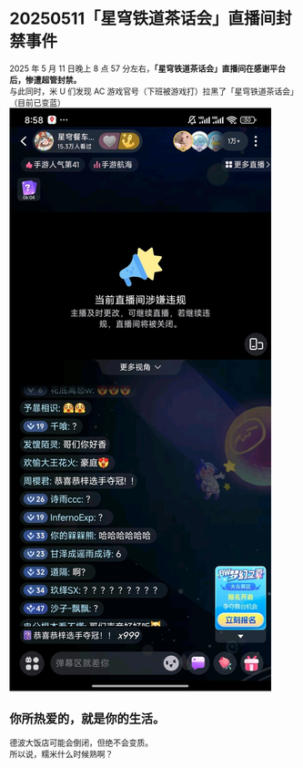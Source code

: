 # 20250511「星穹铁道茶话会」直播间封禁事件
2025 年 5 月 11 日晚上 8 点 57 分左右，**「星穹铁道茶话会」直播间在感谢平台后，惨遭超管封禁。**\
与此同时，米 U 们发现 AC 游戏官号（下班被游戏打）拉黑了「星穹铁道茶话会」（目前已变蓝）
![](https://raw.githubusercontent.com/bxx-114514/evil-of-bilibili/refs/heads/main/Images/250511/73A7F974701206C4E70517B82FEE0A94.jpg)

## 你所热爱的，就是你的生活。
德波大饭店可能会倒闭，但绝不会变质。\
所以说，糯米什么时候熟啊？
